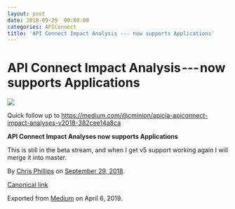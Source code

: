 ```yaml
---
layout: post
date: 2018-09-29  00:00:00
categories: APIConnect
title: 'API Connect Impact Analysis --- now supports Applications'
---
```

# API Connect Impact Analysis --- now supports Applications 



![](https://cdn-images-1.medium.com/max/2560/1*XiEFaR2vwIE6FzJYzdhZag.png)



Quick follow up to
<https://medium.com/@cminion/apicia-apiconnect-impact-analyses-v2018-382cee14a8ca>

**API Connect Impact Analyses now supports Applications**

This is still in the beta stream, and when I get v5 support working
again I will merge it into master.





By [Chris Phillips](https://medium.com/@cminion) on
[September 29, 2018](https://medium.com/p/71941255f630).

[Canonical
link](https://medium.com/@cminion/api-connect-impact-analysis-now-supports-applications-71941255f630)

Exported from [Medium](https://medium.com) on April 6, 2019.
